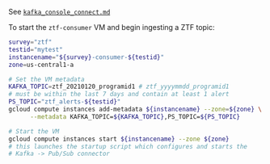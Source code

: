 See [`kafka_console_connect.md`](kafka_console_connect.md)

To start the `ztf-consumer` VM and begin ingesting a ZTF topic:

```bash
survey="ztf"
testid="mytest"
instancename="${survey}-consumer-${testid}"
zone=us-central1-a

# Set the VM metadata
KAFKA_TOPIC=ztf_20210120_programid1 # ztf_yyyymmdd_programid1
# must be within the last 7 days and contain at least 1 alert
PS_TOPIC="ztf_alerts-${testid}"
gcloud compute instances add-metadata ${instancename} --zone=${zone} \
      --metadata KAFKA_TOPIC=${KAFKA_TOPIC},PS_TOPIC=${PS_TOPIC}

# Start the VM
gcloud compute instances start ${instancename} --zone ${zone}
# this launches the startup script which configures and starts the
# Kafka -> Pub/Sub connector
```
